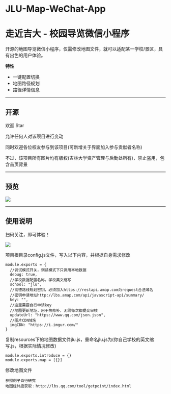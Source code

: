 # JLU-Map-WeChat-App

# 走近吉大 - 校园导览微信小程序

开源的地图导览微信小程序，仅需修改地图文件，就可以适配某一学校/景区，具有出色的用户体验。

**特性**

-  一键配置切换
-  地图路径规划
-  路径详情信息

------

## 开源

欢迎 Star

允许任何人对该项目进行变动

同时欢迎各位校友参与到该项目(可新增关于界面加入参与贡献者名称)

不过，该项目所有图片均有版权(吉林大学资产管理与后勤处所有)，禁止盗用，包含首页背景

------

## 预览

![](https://i.imgur.com/m4abg72.png)

------

## 使用说明

扫码关注，即可体验！

![](https://i.imgur.com/oIK51lT.jpg)

项目根目录config.js文件，写入以下内容，并根据自身需求修改

```
module.exports = {
  //调试模式开关，调试模式下只调用本地数据
  debug: true,
  //学校数据配置名称，学校英文缩写
  school: "jlu",
  //高德路线规划密钥，必须加入https://restapi.amap.com为request合法域名
  //密钥申请地址http://lbs.amap.com/api/javascript-api/summary/
  key: "",
  //这里需要自行申请key
  //地图更新地址，用于热修补，无需每次都提交审核
  updateUrl: "https://www.qq.com/json.json",
  //图片CDN域名
  imgCDN: "https://i.imgur.com/"
}
```

复制resources下的地图数据文件jlu.js，重命名jlu.js为(你自己学校的英文缩写.js，根据实际情况修改)

```
module.exports.introduce = {}
module.exports.map = [{}]
```

修改地图文件

```
参照例子自行研究
地图经纬度获取：http://lbs.qq.com/tool/getpoint/index.html
```
